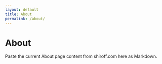 ```yaml
---
layout: default
title: About
permalink: /about/
---
```


# About

Paste the current About page content from shiroff.com here as Markdown.
